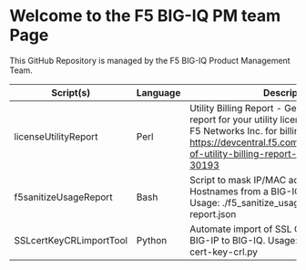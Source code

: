 # Welcome to the F5 BIG-IQ PM team Page

This GitHub Repository is managed by the F5 BIG-IQ Product Management Team.

Script(s) | Language | Description
------------ | ------------- | -------------
licenseUtilityReport | Perl | Utility Billing Report - Generate a usage report for your utility license(s) and provide to F5 Networks Inc. for billing purposes. https://devcentral.f5.com/articles/generation-of-utility-billing-report-using-big-iqs-api-30193
f5sanitizeUsageReport | Bash | Script to mask IP/MAC addresses and Hostnames from a BIG-IQ JSON report. Usage: ./f5_sanitize_usage_report.sh report.json
SSLcertKeyCRLimportTool | Python | Automate import of SSL Cert, Key & CRL from BIG-IP to BIG-IQ. Usage: ./import-bigip-cert-key-crl.py <bigip>
